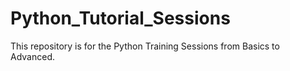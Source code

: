 # Python_Tutorial_Sessions
This repository is for the Python Training Sessions from Basics to Advanced.
